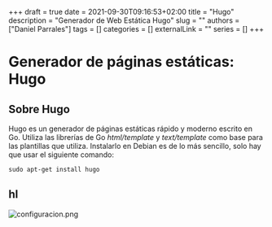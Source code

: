 +++ 
draft = true
date = 2021-09-30T09:16:53+02:00
title = "Hugo"
description = "Generador de Web Estática Hugo"
slug = ""
authors = ["Daniel Parrales"]
tags = []
categories = []
externalLink = ""
series = []
+++

# Generador de páginas estáticas: Hugo

## Sobre Hugo

Hugo es un generador de páginas estáticas rápido y moderno escrito en Go. Utiliza las librerías de Go *html/template* y *text/template* como base para las plantillas que utiliza. Instalarlo en Debian es de lo más sencillo, solo hay que usar el siguiente comando:


`sudo apt-get install hugo`

## hl

![configuracion.png](/images/configuracion.png)
